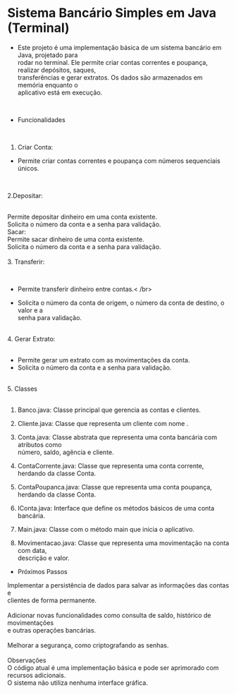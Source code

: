 # Sistema Bancário Simples em Java (Terminal)</br>

- Este projeto é uma implementação básica de um sistema bancário em Java, projetado para</br> rodar no terminal. Ele permite criar contas correntes e poupança, realizar depósitos, saques,</br> transferências e gerar extratos. Os dados são armazenados em memória enquanto o</br> aplicativo está em execução.</br>
</br>

- Funcionalidades</br>
</br>

1. Criar Conta:</br>

- Permite criar contas correntes e poupança com números sequenciais únicos.</br>
</br>

2.Depositar:</br>
</br>

Permite depositar dinheiro em uma conta existente.
</br>
Solicita o número da conta e a senha para validação.
</br>
Sacar:
</br>
Permite sacar dinheiro de uma conta existente.
</br>
Solicita o número da conta e a senha para validação.</br>
</br>
3. Transferir: </br>

</br>

- Permite transferir dinheiro entre contas.< /br>

- Solicita o número da conta de origem, o número da conta de destino, o valor e a </br>senha para validação.</br>

</br>
4. Gerar Extrato:</br>

</br>

- Permite gerar um extrato com as movimentações da conta.</br>
- Solicita o número da conta e a senha para validação.</br>

</br>
5. Classes</br>
</br>

1. Banco.java: Classe principal que gerencia as contas e clientes.</br>

2. Cliente.java: Classe que representa um cliente com nome .</br>

3. Conta.java: Classe abstrata que representa uma conta bancária com atributos como</br> número, saldo, agência e cliente.</br>

4. ContaCorrente.java: Classe que representa uma conta corrente, herdando da classe Conta.</br>

5. ContaPoupanca.java: Classe que representa uma conta poupança, herdando da classe Conta.</br>

6. IConta.java: Interface que define os métodos básicos de uma conta bancária.</br>

7. Main.java: Classe com o método main que inicia o aplicativo.</br>
8. Movimentacao.java: Classe que representa uma movimentação na conta com data, </br>descrição e valor.</br>

- Próximos Passos</br>

Implementar a persistência de dados para salvar as informações das contas e </br>clientes de forma permanente.</br>
</br>
Adicionar novas funcionalidades como consulta de saldo, histórico de movimentações</br> e outras operações bancárias.</br>
</br>
Melhorar a segurança, como criptografando as senhas.</br>
</br>
Observações</br>
O código atual é uma implementação básica e pode ser aprimorado com recursos adicionais.</br>
O sistema não utiliza nenhuma interface gráfica.</br>